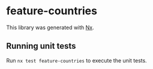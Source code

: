# feature-countries

This library was generated with [Nx](https://nx.dev).

## Running unit tests

Run `nx test feature-countries` to execute the unit tests.
